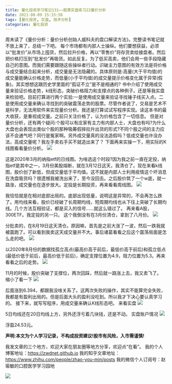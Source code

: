 ```yaml
---
title: 量化投资学习笔记131——股票实盘练习22量价分析
date: 2021-08-09 15:33:58
tags: [量化投资, 实盘, 技术分析]
categories: 量化投资
---
```

周末读了《量价分析：量价分析创始人威科夫的盘口解读方法》。完整读书笔记就不放上来了，总结一下吧。
每个市场都有内部人士操纵。他们要想获益，必须以“批发价”从市场上囤货，然后拉升价格，再以“零售价”将存货卖给接盘者。然后把价格打压到“批发价”再吸货。如此反复。为了低买高卖，他们会用一些手段隐藏自己的意图。而我们需要跟随这些操纵者行动。识破主力意图的有效方法是将价格与成交量结合起来分析，成交量是无法隐藏的。具体原则是:高量(大于平均值)的成交量能确认价格走势，而低量(小于平均值)的成交量提示价格变化属于异常(假象)。其实想想这跟历史学里面的“孤证不立”是不是相通的?
书中介绍了使用成交量来验证价格走势，k线形态，突破价格阻力和支撑点的各种例子。还是等我实盘来检验吧。目前打算进行两个实验:一是使用成交量来验证寻找锤子线买入点。二是使用成交量来确认寻找到的突破震荡走势的股票。尽管作者说了，交易是艺术不是科学，无法用软件来实现量价分析。我还是打算试试写程序实现。读这本书的最大收获，是重视成交量。之前只关注价格了，认为价格包含了一切信息。
但是对量价分析，还有两个疑问:个股可以有庄家有主力有内部人士，大盘也有吗?为什么大盘也会表现出类似个股的那种吸筹假摔拉升出货的形式?不同个股之间的主力应该不会通气吧？同行是冤家啊。另外成交量真的没法造假吗？低成交量也许没办法，高成交量呢？我左手卖右手买不就造出来了？
下面再来实操一下，用实际的K线图看看量价分析。
![](https://zymblog-1258069789.cos.ap-chengdu.myqcloud.com/blog0178-QTLearn/101/01.jpg)

这是2020年3月的纳指etf的日线图。为啥选这个时段?因为我之前一直在定投，纳指etf是其中之一，3月份美股熔断，就在3月12日这天，我清仓了。现在来看k线图，股价创了新低，但成交量低于平均值。这不就是内部人士利用疫情这个坏消息在洗盘吸货吗？很遗憾我被洗出来了，至今没回去。之后股价筑了一个w底，就一路涨，成交量也在逐步放大。定投是长期投资，再来看看周线图。
![](https://zymblog-1258069789.cos.ap-chengdu.myqcloud.com/blog0178-QTLearn/101/02.jpg)

我恰恰就是在相对底部出局的。底部出现低量，说明这是异常的，不会再怎么跌了。用均线来看，股价已经破了长周期均线，短周期均线也从下往上突破了长期均线。几个方法互相验证，都是买入的信号……就这么错过了。
再来看A股，300ETF。我定投的另一只。
这个我倒没有在3月份清仓，拿到了八月份。
![](https://zymblog-1258069789.cos.ap-chengdu.myqcloud.com/blog0178-QTLearn/101/03.jpg)

分批卖的，在8月19日这天清仓。原因嘛，首先是之前大涨了一波，然后一跌我就被震跑了。可以看到我卖这天成交量并不大。事后诸葛看看之后这个震荡局面是怎么走的吧。
![](https://zymblog-1258069789.cos.ap-chengdu.myqcloud.com/blog0178-QTLearn/101/04.jpg)

以2020年8月份的数据找孤立高点(最高价高于前后，最低价高于前后)和孤立低点(最低价低于前后，最高价低于前后)，确定支撑位置为4.9，阻力位置为5.3。再来看看之后的走势。
![](https://zymblog-1258069789.cos.ap-chengdu.myqcloud.com/blog0178-QTLearn/101/05.jpg)

11月的时候，股价突破了支撑位，两次回踩，然后就一路涨上去，我又卖飞了。
缩小了看一下
![](https://zymblog-1258069789.cos.ap-chengdu.myqcloud.com/blog0178-QTLearn/101/06.jpg)

后面涨到6.394，都跟我没啥关系了。这两次失败的操作，其实不能算完全失败，我都是有盈利出局的。但是后面大头的盈利没吃到。所以我才下决心要认真学习的。
接下来，就写写程序，用成交量来确认K线形态吧。
来看实盘
![](https://zymblog-1258069789.cos.ap-chengdu.myqcloud.com/blog0178-QTLearn/101/07.jpg)

5日均线还在20日均线上方，另外还浮亏着几块钱，还是不动。
实盘账户情况
![](https://zymblog-1258069789.cos.ap-chengdu.myqcloud.com/blog0178-QTLearn/101/08.jpg)

浮盈24.53元。




**声明:本文为个人学习记录，不构成投资建议!股市有风险，入市需谨慎!**




我发文章的三个地方，欢迎大家在朋友圈等地方分享，欢迎点“在看”。
我的个人博客地址：https://zwdnet.github.io
我的知乎文章地址： https://www.zhihu.com/people/zhao-you-min/posts
我的微信个人订阅号：赵瑜敏的口腔医学学习园地




![](https://zymblog-1258069789.cos.ap-chengdu.myqcloud.com/other/wx.jpg)